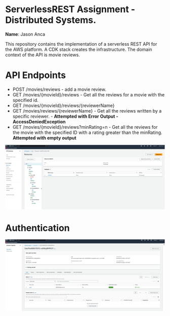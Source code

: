 # ServerlessREST Assignment - Distributed Systems.
**Name**: Jason Anca

This repository contains the implementation of a serverless REST API for the AWS platform. A CDK stack creates the infrastructure. The domain context of the API is movie reviews.

# API Endpoints

- POST /movies/reviews - add a movie review.
- GET /movies/{movieId}/reviews - Get all the reviews for a movie with the specified id.
- GET /movies/{movieId}/reviews/{reviewerName}
- GET /movies/reviews/{reviewerName} - Get all the reviews written by a specific reviewer. - **Attempted with Error Output - AccessDeniedException**
- GET /movies/{movieId}/reviews?minRating=n - Get all the reviews for the movie with the specified ID with a rating greater than the minRating. **Attempted with empty output**

![Alt text](image.png)

# Authentication
![Alt text](image-1.png)